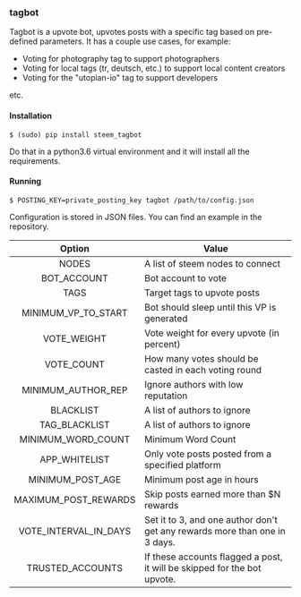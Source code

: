 ### tagbot

Tagbot is a upvote bot, upvotes posts with a specific tag based on pre-defined parameters. 
It has a couple use cases, for example:

- Voting for photography tag to support photographers
- Voting for local tags (tr, deutsch, etc.) to support local content creators
- Voting for the "utopian-io" tag to support developers

etc. 

#### Installation

```
$ (sudo) pip install steem_tagbot
```

Do that in a python3.6 virtual environment and it will install all the requirements.

#### Running

```
$ POSTING_KEY=private_posting_key tagbot /path/to/config.json
```

Configuration is stored in JSON files. You can find an example in the repository.

|        Option       | Value                                                |
|:-------------------:|------------------------------------------------------|
| NODES               |  A list of steem nodes to connect                    |
| BOT_ACCOUNT         | Bot account to vote                                  |
| TAGS                | Target tags to upvote posts                          |
| MINIMUM_VP_TO_START | Bot should sleep until this VP is generated          |
| VOTE_WEIGHT         | Vote weight for every upvote (in percent)            |
| VOTE_COUNT          | How many votes should be casted in each voting round |
| MINIMUM_AUTHOR_REP  | Ignore authors with low reputation                   |
| BLACKLIST           | A list of authors to ignore                          |
| TAG_BLACKLIST       | A list of authors to ignore                          |
| MINIMUM_WORD_COUNT  | Minimum Word Count                                   |
| APP_WHITELIST       | Only vote posts posted from a specified platform     |
| MINIMUM_POST_AGE    | Minimum post age in hours                            |
| MAXIMUM_POST_REWARDS| Skip posts earned more than $N rewards               |
| VOTE_INTERVAL_IN_DAYS| Set it to 3, and one author don't get any rewards more than one in 3 days.|
| TRUSTED_ACCOUNTS     | If these accounts flagged a post, it will be skipped for the bot upvote.|